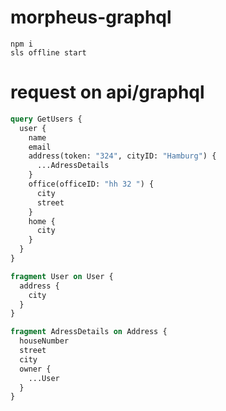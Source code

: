# morpheus-graphql

```
npm i
sls offline start

```

# request on api/graphql

```graphql
query GetUsers {
  user {
    name
    email
    address(token: "324", cityID: "Hamburg") {
      ...AdressDetails
    }
    office(officeID: "hh 32 ") {
      city
      street
    }
    home {
      city
    }
  }
}

fragment User on User {
  address {
    city
  }
}

fragment AdressDetails on Address {
  houseNumber
  street
  city
  owner {
    ...User
  }
}
```
